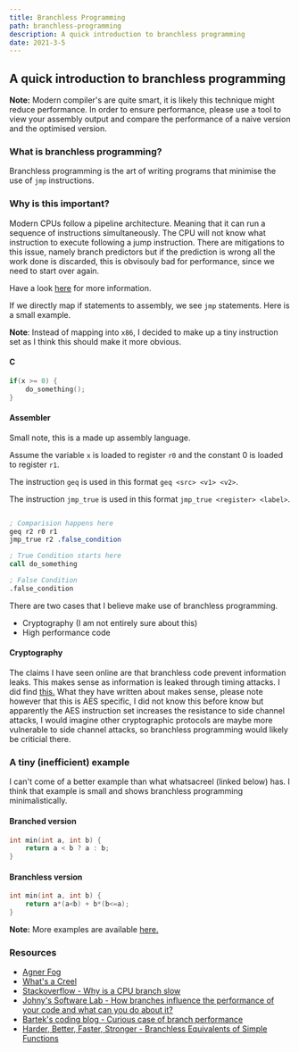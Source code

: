 ```yaml
---
title: Branchless Programming
path: branchless-programming
description: A quick introduction to branchless programming
date: 2021-3-5
---
```


## A quick introduction to branchless programming
**Note:** Modern compiler's are quite smart, it is likely this technique might reduce performance.
In order to ensure performance, please use a tool to view your assembly output and compare the performance of a naive version and the optimised version. 

### What is branchless programming?
Branchless programming is the art of writing programs that minimise the use 
of `jmp` instructions.  

### Why is this important? 
Modern CPUs follow a pipeline architecture. Meaning that it can run a sequence of instructions
simultaneously. The CPU will not know what instruction to execute following a jump instruction. There are mitigations to this issue, namely branch predictors but if the prediction is wrong 
all the work done is discarded, this is obvisouly bad for performance, since we need to start over again. 

Have a look <a href="https://stackoverflow.com/questions/9820319/why-is-a-cpu-branch-instruction-slow" target="_blank" rel=""> here</a> for more information.

If we directly map if statements to assembly, we see `jmp` statements. Here is a small example.

**Note**: Instead of mapping into `x86`, I decided to make up a tiny instruction set as I think this should make it more obvious.

#### C
```c
if(x >= 0) {
    do_something();
}
```

#### Assembler
Small note, this is a made up assembly language. 

Assume the variable `x` is loaded to register `r0` and the constant 0 is loaded to 
register `r1`. 

The instruction `geq` is used in this format `geq <src> <v1> <v2>`. 

The instruction `jmp_true` is used in this format `jmp_true <register> <label>`. 

```nasm

; Comparision happens here
geq r2 r0 r1
jmp_true r2 .false_condition

; True Condition starts here
call do_something

; False Condition
.false_condition

``` 

There are two cases that I believe make use of branchless programming. 
* Cryptography (I am not entirely sure about this)
* High performance code

#### Cryptography
The claims I have seen online are that branchless code prevent information leaks. 
This makes sense as information is leaked through timing attacks.
I did find <a target="_blank" rel="noreferrer noopener" href="https://crypto.stackexchange.com/questions/30630/branchless-aes-implementation">this.</a> What they have written about makes sense, please note however that this is AES specific, I did not know this before know but apparently the AES instruction set increases the resistance to side channel attacks, I would imagine other cryptographic protocols are maybe more vulnerable to side channel attacks, so branchless programming would likely be criticial there. 



### A tiny (inefficient) example
I can't come of a better example than what whatsacreel (linked below) has. I think that example is small and shows branchless programming minimalistically.

#### Branched version
```c
int min(int a, int b) {
    return a < b ? a : b;
}
```

#### Branchless version
```c
int min(int a, int b) {
    return a*(a<b) + b*(b<=a);
}
```






**Note:** More examples are available <a target="_blank" rel="noreferrer noopener" href="https://hbfs.wordpress.com/2008/08/05/branchless-equivalents-of-simple-functions/">here.</a>

### Resources
* <a target="_blank" rel="noreferrer noopener" href="https://www.agner.org/optimize/">Agner Fog</a>
* <a target="_blank" rel="noreferrer noopener" href="https://www.youtube.com/watch?v=bVJ-mWWL7cE">What's a Creel</a>
* <a target="_blank" rel="noreferrer noopener" href="https://stackoverflow.com/questions/9820319/why-is-a-cpu-branch-instruction-slow">Stackoverflow - Why is a CPU branch slow </a>
* <a target="_blank" rel="noreferrer noopener" href="https://johnysswlab.com/how-branches-influence-the-performance-of-your-code-and-what-can-you-do-about-it/">Johny's Software Lab - How branches influence the performance of your code and what can you do about it?</a>
* <a target="_blank" rel="noreferrer noopener" href="https://www.bfilipek.com/2017/05/curius-case-of-branch-performance.html#summary">Bartek's coding blog  - Curious case of branch performance </a>
* <a target="_blank" rel="noreferrer noopener" href="https://hbfs.wordpress.com/2008/08/05/branchless-equivalents-of-simple-functions/">Harder, Better, Faster, Stronger - Branchless Equivalents of Simple Functions</a>

